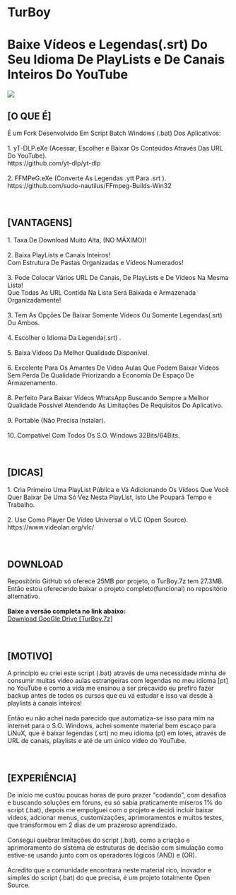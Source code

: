 # TurBoy
<h1>Baixe Vídeos e Legendas(.srt) Do Seu Idioma De PlayLists e De Canais Inteiros Do YouTube</h1>
<img src="https://github.com/ostonprata/TurBoy/blob/main/TurBoy.png">
<h2>[O QUE É]</h2>
É um Fork Desenvolvido Em Script Batch Windows (.bat) Dos Aplicativos:
</br>
</br>
1. yT-DLP.eXe (Acessar, Escolher e Baixar Os Conteúdos Através Das URL Do YouTube). 
</br>
https://github.com/yt-dlp/yt-dlp
</br>
</br>
2. FFMPeG.eXe (Converte As Legendas .ytt Para .srt ). 
</br>
https://github.com/sudo-nautilus/FFmpeg-Builds-Win32
</br>
</br>
</br>
<h2>[VANTAGENS]</h2>
1. Taxa De Download Muito Alta, (NO MÁXIMO)!
</br>
</br>
2. Baixa PlayLists e Canais Inteiros!
</br>
Com Estrutura De Pastas Organizadas e Vídeos Numerados!
</br>
</br>
3. Pode Colocar Vários URL De Canais, De PlayLists e De Vídeos Na Mesma Lista!
</br>
Que Todas As URL Contida Na Lista Será Baixada e Armazenada Organizadamente!
</br>
</br>
3. Tem As Opções De Baixar Somente Vídeos Ou Somente Legendas(.srt) Ou Ambos.
</br>
</br>
4. Escolher o Idioma Da Legenda(.srt) .
</br>
</br>
5. Baixa Vídeos Da Melhor Qualidade Disponível.
</br>
</br>
6. Excelente Para Os Amantes De Vídeo Aulas Que Podem Baixar Vídeos Sem Perda De Qualidade Priorizando a Economia De Espaço De Armazenamento.
</br>
</br>
8. Perfeito Para Baixar Vídeos WhatsApp Buscando Sempre a Melhor Qualidade Possível Atendendo As Limitações De Requisitos Do Aplicativo.
</br>
</br>
9. Portable (Não Precisa Instalar).
</br>
</br>
10. Compatível Com Todos Os S.O. Windows 32Bits/64Bits.
</br>
</br>
</br>
<h2>[DICAS]</h2>
1. Cria Primeiro Uma PlayList Pública e Vá Adicionando Os Vídeos Que Você Quer Baixar De Uma Só Vez Nesta PlayList, Isto Lhe Poupará Tempo e Trabalho.
</br>
</br>
2. Use Como Player De Vídeo Universal o VLC (Open Source).
</br>
https://www.videolan.org/vlc/
</br>
</br>
</br>
<h2>DOWNLOAD</h2>
Repositório GitHub só oferece 25MB por projeto, o TurBoy.7z tem 27.3MB.
</br>
Então estou oferecendo baixar o projeto completo(funcional) no repositório alternativo.
</br>
</br>
<b>Baixe a versão completa no link abaixo:</b>
</br>
<a href="https://drive.google.com/file/d/1pYAXoODHNB3ZTS16MXeTCYFtdvjx1SPa/view?usp=sharing">Download GooGle Drive [TurBoy.7z]</a>
</br>
</br>
</br>
<h2>[MOTIVO]</h2>
A princípio eu criei este script (.bat) através de uma necessidade minha de consumir muitas video aulas estrangeiras com legendas no meu idioma [pt] no YouTube e como a vida me ensinou a ser precavido eu prefiro fazer backup antes de todos os cursos que eu vá estudar e isso vai desde à playlists à canais inteiros! 
</br>
</br>
Então eu não achei nada parecido que automatiza-se isso para mim na internet para o S.O. Windows, achei somente material bem escaço para LiNuX, que é baixar legendas (.srt) no meu idioma (pt) em lotes, através de URL de canais, playlists e até de um único vídeo do YouTube.
</br>
</br>
</br>
<h2>[EXPERIÊNCIA]</h2>
De início me custou poucas horas de puro prazer "codando", com desafios e buscando soluções em fóruns, eu só sabia praticamente míseros 1% do script (.bat), depois me empolguei com o projeto e decidi incluir baixar vídeos, adcionar menus, customizações, aprimoramentos e muitos testes, que transformou em 2 dias de um prazeroso aprendizado.
</br>
</br>
Consegui quebrar limitações do script (.bat), como a criação e aprimoramento do sistema de estruturas de decisão com simulação como estive-se usando junto com os operadores lógicos (AND) e (OR).
</br>
</br>
Acredito que a comunidade encontrará neste material rico, inovador e simples do script (.bat) do que precisa, é um projeto totalmente Open Source.
